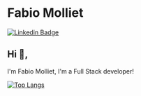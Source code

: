 # Fabio Molliet
[![Linkedin Badge](https://img.shields.io/badge/-fabiomolliet-blue?style=flat-square&logo=Linkedin&logoColor=white&link=https://www.linkedin.com/in/fabiomolliet/)](https://www.linkedin.com/in/fabiomolliet/)

## Hi 👋, 
I'm Fabio Molliet, I'm a Full Stack developer!

[![Top Langs](https://github-readme-stats.vercel.app/api/top-langs/?username=fmolliet&layout=compact)](https://github.com/anuraghazra/github-readme-stats)
